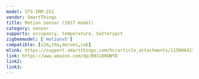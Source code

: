 ```yaml
---
model: STS-IRM-251
vendor: SmartThings
title: Motion Sensor (2017 model)
category: sensor
supports: occupancy, temperature, batterypct
zigbeemodel: ['motionv5']
compatible: [z2m,zha,deconz,iob]
mlink: https://support.smartthings.com/hc/article_attachments/115006423426/Samsung%20SmartThings%20Motion%20Sensor%20Quick%20Start%20Guide.pdf
link: https://www.amazon.com/dp/B0118RQWYQ
link2: 
link3: 
---
```



